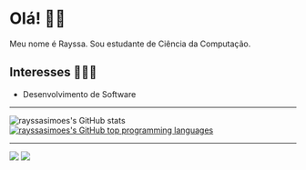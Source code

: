 # Olá! 👋🏾
Meu nome é Rayssa. Sou estudante de Ciência da Computação.

## Interesses 👩🏾‍💻
- Desenvolvimento de Software

---

![rayssasimoes's GitHub stats](https://github-readme-stats.vercel.app/api?username=rayssasimoes&show_icons=true&theme=radical)
[![rayssasimoes's GitHub top programming languages](https://github-readme-stats.vercel.app/api/top-langs/?username=rayssasimoes&langs_count=8&layout=compact&theme=radical)](https://github.com/rayssasimoes/github-readme-stats)

---

<div>
  <a href="https://www.linkedin.com/in/rayssasimoes/" target="_blank"><img src="https://img.shields.io/badge/-LinkedIn-%230077B5?style=for-the-badge&logo=linkedin&logoColor=white" target="_blank"></a> 
  <a href ="rayssasimoes27i@gmail.com"><img src="https://img.shields.io/badge/-Gmail-%23333?style=for-the-badge&logo=gmail&logoColor=white" target="_blank"></a>
</div>
